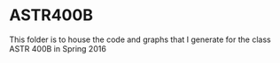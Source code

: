 # ASTR400B

This folder is to house the code and graphs that I generate for the class ASTR 400B in Spring 2016
